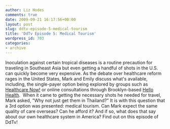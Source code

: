 ```yaml
---
author: Liz Hodes
comments: true
date: 2009-09-21 16:17:56+00:00
layout: post
slug: ddtv-episode-5-medical-tourism
title: 'DdTv Episode 5: Medical Tourism'
wordpress_id: 703
categories:
- archive
---
```




Inoculation against certain tropical diseases is a routine precaution for traveling in Southeast Asia but even getting a handful of shots in the U.S. can quickly become very expensive. As the debate over healthcare reform rages in the United States, Mark and Emily discuss what's available, including, the single-payer option being explored by groups such as [Healthcare Now!](http://www.healthcare-now.org/) or online consultations through Brooklyn-based [Hello Health](http://hellohealth.com/).  When it came to getting the necessary shots he needed for travel, Mark asked, "Why not just get them in Thailand?" It is with this question that a 3rd option was presented: medical tourism. Can Mark expect the same quality of care overseas? Can he afford it? And if so, what does that say about our own healthcare system in America? Find out on this episode of DdTv!
